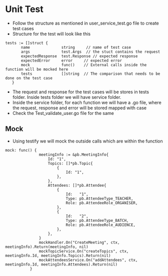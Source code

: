 # Unit Test
- Follow the structure as mentioned in user_service_test.go file to create test cases
- Structure for the test will look like this
 ```
tests := []struct {
		name              string     // name of test case
		args              test.Args  // the stuct contains the request
		expectedResponse  test.Response // expected response
		expectedError     error     // expected error
		mock              func()    // External calls inside the function will be mocked here
		tests             []string  // The comparison that needs to be done on the test case
	}
 ```
- The request and response for the test cases will be stores in tests folder. Inside tests folder we will have service folder.
- Inside the service folder, for each function we will have a .go file, where the request, response and error will be stored mapped with case
- Check the Test_validate_user.go file for the same

## Mock
- Using testify we will mock the outside calls which are within the function
 ```
mock: func() {
				meetingInfo := &pb.MeetingInfo{
					Id: "1",
					Topics: []*pb.Topic{
						{
							Id: "1",
						},
					},
					Attendees: []*pb.Attendee{
						{
							Id:   "1",
							Type: pb.AttendeeType_TEACHER,
							Role: pb.AttendeeRole_ORGANISER,
						},
						{
							Id:   "2",
							Type: pb.AttendeeType_BATCH,
							Role: pb.AttendeeRole_AUDIENCE,
						},
					},
				}
				mockHandler.On("CreateMeeting", ctx, meetingInfo).Return(meetingInfo, nil)
				mockTopicService.On("createTopics", ctx, meetingInfo.Id, meetingInfo.Topics).Return(nil)
				mockAttendeesService.On("addAttendees", ctx, meetingInfo.Id, meetingInfo.Attendees).Return(nil)
			}	
 ```